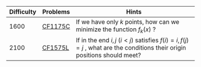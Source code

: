 | Difficulty | Problems | Hints |
| -------- | -------- | -------- |
| 1600 | [CF1175C](https://codeforces.com/problemset/problem/1175/C) | If we have only $k$ points, how can we minimize the function $f_k(x)$ ? |
| 2100 | [CF1575L](https://codeforces.com/problemset/problem/1575/L) | If in the end $i,j\ (i\lt j)$ satisfies $f(i)=i,f(j)=j$ , what are the conditions their origin positions should meet? |